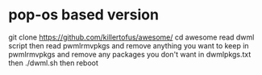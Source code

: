 # pop-os based version

git clone https://github.com/killertofus/awesome/ cd awesome read dwml script then read pwmlrmvpkgs and remove anything you want to keep in pwmlrmvpkgs and remove any packages you don't want in dwmlpkgs.txt then ./dwml.sh
then reboot
